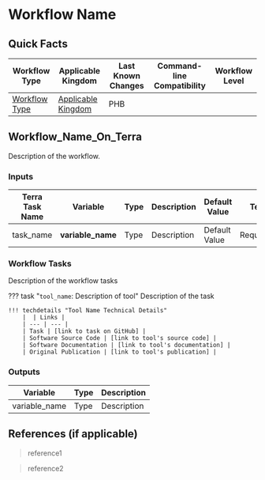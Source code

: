 # Workflow Name

## Quick Facts

| **Workflow Type** | **Applicable Kingdom** | **Last Known Changes** | **Command-line Compatibility** | **Workflow Level** |
|---|---|---|---|---|
| [Workflow Type](../../workflows_overview/workflows-type.md/#link-to-workflow-type) | [Applicable Kingdom](../../workflows_overview/workflows-kingdom.md/#link-to-applicable-kingdom) | PHB <version with last changes> | <command-line compatibility> | <workflow type on terra> |

## Workflow_Name_On_Terra

Description of the workflow.

### Inputs

| **Terra Task Name** | **Variable** | **Type** | **Description** | **Default Value** | **Terra Status** |
|---|---|---|---|---|---|
| task_name | **variable_name** | Type | Description | Default Value | Required/Optional |

### Workflow Tasks

Description of the workflow tasks

??? task "`tool_name`: Description of tool"
    Description of the task

    !!! techdetails "Tool Name Technical Details"
        |  | Links | 
        | --- | --- | 
        | Task | [link to task on GitHub] |
        | Software Source Code | [link to tool's source code] |
        | Software Documentation | [link to tool's documentation] |
        | Original Publication | [link to tool's publication] |

### Outputs

| **Variable** | **Type** | **Description** |
|---|---|---|
| variable_name | Type | Description |

## References (if applicable)

> reference1
<!-- -->
> reference2
